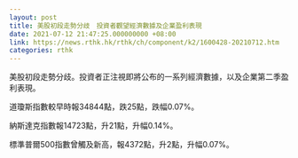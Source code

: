 ```yaml
---
layout: post
title: 美股初段走勢分歧　投資者觀望經濟數據及企業盈利表現
date: 2021-07-12 21:47:25.000000000 +08:00
link: https://news.rthk.hk/rthk/ch/component/k2/1600428-20210712.htm
categories: rthk
---
```


美股初段走勢分歧。投資者正注視即將公布的一系列經濟數據，以及企業第二季盈利表現。

道瓊斯指數較早時報34844點，跌25點，跌幅0.07%。

納斯達克指數報14723點，升21點，升幅0.14%。

標準普爾500指數曾觸及新高，報4372點，升2點，升幅0.07%。
